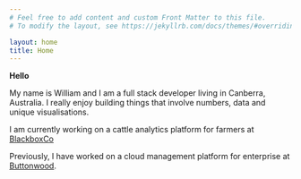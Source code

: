 ```yaml
---
# Feel free to add content and custom Front Matter to this file.
# To modify the layout, see https://jekyllrb.com/docs/themes/#overriding-theme-defaults

layout: home
title: Home
---
```


**Hello**

My name is William and I am a full stack developer living in Canberra, Australia. I really enjoy building things that involve numbers, data and unique visualisations.

I am currently working on a cattle analytics platform for farmers at [BlackboxCo](https://blackboxco.com.au/)

Previously, I have worked on a cloud management platform for enterprise at [Buttonwood](https://www.buttonwood.com.au).